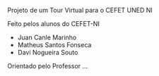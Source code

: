 Projeto de um Tour Virtual para o CEFET UNED NI

Feito pelos alunos do CEFET-NI

- Juan Canle Marinho
- Matheus Santos Fonseca
- Davi Nogueira Souto

Orientado pelo Professor ...
